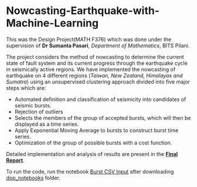 # Nowcasting-Earthquake-with-Machine-Learning

This was the Design Project(MATH F376) which was done under the supervision of **Dr Sumanta Pasari**, *Department of Mathematics*, BITS Pilani.

The project considers the method of nowcasting to determine the current state of fault system and its current progress through the earthquake cycle in seismically active regions. We have implemented the nowcasting of earthquake on 4 different regions (*Taiwan, New Zealand, Himalayas and Sumatra*) using an unsupervised clustering approach divided into five major steps which are:
- Automated definition and classification of seismicity into candidates of seismic bursts.
- Rejection of outliers
- Selects the members of the group of accepted bursts, which will then be displayed as a time series.
- Apply Exponential Moving Average to bursts to construct burst time series.
- Optimization of the group of possible bursts with a cost function.

Detailed implementation and analysis of results are present in the [**Final Report**](https://github.com/thelords1007/Nowcasting-Earthquake-with-Machine-Learning/blob/main/FINAL%20REPORT.pdf). 

To run the code, run the notebook [Burst CSV Input](https://github.com/thelords1007/Nowcasting-Earthquake-with-Machine-Learning/blob/main/Burst_CSV_Input.ipynb) after downloading [dop_notebooks](https://github.com/thelords1007/Nowcasting-Earthquake-with-Machine-Learning/tree/main/dop_notebooks) folder.
